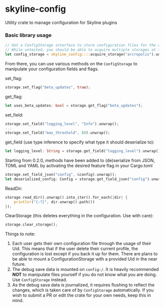 # skyline-config

Utility crate to manage configuration for Skyline plugins

### Basic library usage

```rust
// Get a ConfigStorage interface to store configuration files for the current user.
// While untested, you should be able to acquire multiple storages at the same time if they have different names (even if they don't, but that'd be silly).
let config_storage = skyline_config::::acquire_storage("arcropolis").unwrap();
```

From there, you can use various methods on the ``ConfigStorage`` to manipulate your configuration fields and flags.

set_flag:
```rust
storage.set_flag("beta_updates", true);
```

get_flag:
```rust
let uses_beta_updates: bool = storage.get_flag("beta_updates");
```

set_field:
```rust
storage.set_field("logging_level", "Info").unwrap();
...
storage.set_field("max_threshold", 69).unwrap();
```

get_field (use type inference to specify what type it should deserialize to):
```rust
let logging_level: String = storage.get_field("logging_level").unwrap();
```

Starting from 0.2.0, methods have been added to (de)serialize from JSON, TOML and YAML by activating the desired feature flag in your Cargo.toml
```rust
storage.set_field_json("config", &config).unwrap();
let deserialized_config: Config = storage.get_field_json("config").unwrap();
```

ReadDir:
```rust
storage.read_dir().unwrap().into_iter().for_each(|dir| {
    println!("{:?}", dir.unwrap().path())
});
```

ClearStorage (this deletes everything in the configuration. Use with care):
```rust
storage.clear_storage();

```


Things to note:

1. Each user gets their own configuration file through the usage of their Uid. This means that if the user delete their current profile, the configuration is lost except if you back it up for them. There are plans to be able to mount a ConfigurationStorage with a provided Uid in the near future.
2. The debug save data is mounted on ``config:/``. It is heavily recommended **NOT** to manipulate files yourself if you do not know what you are doing. Use ``ConfigStorage`` instead.
3. As the debug sava data is journalized, it requires flushing to reflect the changes, which is taken care of by ``ConfigStorage`` automatically. If you wish to submit a PR or edit the crate for your own needs, keep this in mind.
